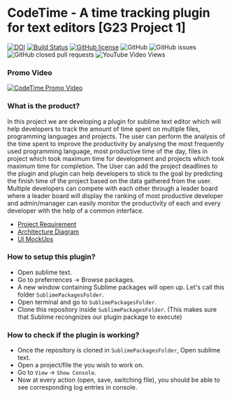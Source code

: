 # CodeTime - A time tracking plugin for text editors [G23 Project 1]
[![DOI](https://zenodo.org/badge/295515546.svg)](https://zenodo.org/badge/latestdoi/295515546)
[![Build Status](https://travis-ci.org/oaaky/SE_Fall20_Project-1.svg?branch=master)](https://travis-ci.org/oaaky/SE_Fall20_Project-1)
[![GitHub license](https://img.shields.io/github/license/oaaky/SE_Fall20_Project-1)](https://github.com/oaaky/SE_Fall20_Project-1/blob/master/LICENSE)
![GitHub](https://img.shields.io/badge/language-python-blue.svg)
![GitHub issues](https://img.shields.io/github/issues/oaaky/SE_Fall20_Project-1)
![GitHub closed pull requests](https://img.shields.io/github/issues-pr-closed/oaaky/SE_Fall20_Project-1)
![YouTube Video Views](https://img.shields.io/youtube/views/CL5W7C9Jw_c?style=social)


### Promo Video
[![CodeTime Promo Video](https://img.youtube.com/vi/CL5W7C9Jw_c/0.jpg)](https://www.youtube.com/watch?v=CL5W7C9Jw_c)

### What is the product?

In this project we are developing a plugin for sublime text editor which will help developers to track the amount of time spent on multiple files, programming languages and projects. The user can perform the analysis of the time spent to improve the productivity by analysing the most frequently used programming language, most productive time of the day, files in project which took maximum time for development and projects which took maximum time for completion. The User can add the project deadlines to the plugin and plugin can help developers to stick to the goal  by predicting the finish time of the project based on the data gathered from the user. Multiple developers can compete with each other through a leader board where a leader board will display the ranking of most productive developer and admin/manager can easily monitor the productivity of each and every developer with the help of a common interface.

* [Project Requirement](https://github.com/oaaky/SE_Fall20_Project-1/blob/master/project_requiremnt.md)
* [Architecture Diagram](https://github.com/oaaky/SE_Fall20_Project-1/blob/master/architecure.png)
* [UI MockUps](https://github.com/oaaky/SE_Fall20_Project-1/blob/master/Capture.PNG)

### How to setup this plugin?

- Open sublime text.
- Go to preferrences -> Browse packages.
- A new window containing Sublime packages will open up. Let's call this folder `SublimePackagesFolder`.
- Open terminal and go to `SublimePackagesFolder`.
- Clone this repository inside `SublimePackagesFolder`. (This makes sure that Sublime recongnizes our plugin package to execute)

### How to check if the plugin is working?

- Once the repository is cloned in `SublimePackagesFolder`, Open sublime text.
- Open a project/file the you wish to work on.
- Go to `View` -> `Show Console`.
- Now at every action (open, save, switching file), you should be able to see corresponding log entries in console.
